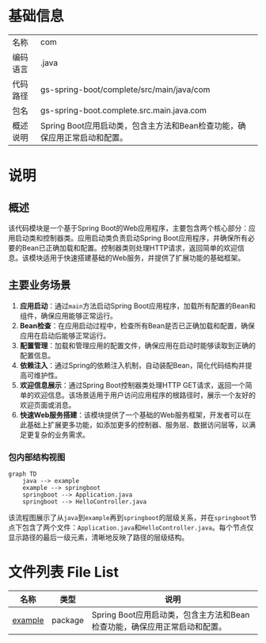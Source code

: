 # 基础信息

|      |      |
|------|------|
| 名称 | com |
| 编码语言 | .java |
| 代码路径 | gs-spring-boot/complete/src/main/java/com |
| 包名 | gs-spring-boot.complete.src.main.java.com |
| 概述说明 | Spring Boot应用启动类，包含主方法和Bean检查功能，确保应用正常启动和配置。 |

# 说明

## 概述

该代码模块是一个基于Spring Boot的Web应用程序，主要包含两个核心部分：应用启动类和控制器类。应用启动类负责启动Spring Boot应用程序，并确保所有必要的Bean已正确加载和配置。控制器类则处理HTTP请求，返回简单的欢迎信息。该模块适用于快速搭建基础的Web服务，并提供了扩展功能的基础框架。

## 主要业务场景

1. **应用启动**：通过`main`方法启动Spring Boot应用程序，加载所有配置的Bean和组件，确保应用能够正常运行。
2. **Bean检查**：在应用启动过程中，检查所有Bean是否已正确加载和配置，确保应用在启动后能够正常运行。
3. **配置管理**：加载和管理应用的配置文件，确保应用在启动时能够读取到正确的配置信息。
4. **依赖注入**：通过Spring的依赖注入机制，自动装配Bean，简化代码结构并提高可维护性。
5. **欢迎信息展示**：通过Spring Boot控制器类处理HTTP GET请求，返回一个简单的欢迎信息。该场景适用于用户访问应用程序的根路径时，展示一个友好的欢迎页面或消息。
6. **快速Web服务搭建**：该模块提供了一个基础的Web服务框架，开发者可以在此基础上扩展更多功能，如添加更多的控制器、服务层、数据访问层等，以满足更复杂的业务需求。


### 包内部结构视图

```mermaid
graph TD
    java --> example
    example --> springboot
    springboot --> Application.java
    springboot --> HelloController.java
```

该流程图展示了从`java`到`example`再到`springboot`的层级关系，并在`springboot`节点下包含了两个文件：`Application.java`和`HelloController.java`。每个节点仅显示路径的最后一级元素，清晰地反映了路径的层级结构。

# 文件列表 File List

| 名称   | 类型  | 说明 |
|-------|------|-------------|
| [example](example/_module.md) | package | Spring Boot应用启动类，包含主方法和Bean检查功能，确保应用正常启动和配置。 |


